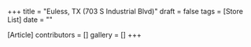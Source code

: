 +++
title = "Euless, TX (703 S Industrial Blvd)"
draft = false
tags = [Store List]
date = ""

[Article]
contributors = []
gallery = []
+++